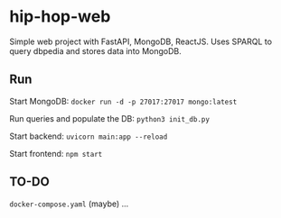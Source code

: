 # hip-hop-web

Simple web project with FastAPI, MongoDB, ReactJS. Uses SPARQL to query dbpedia and stores data into MongoDB.

## Run

Start MongoDB:
`docker run -d -p 27017:27017 mongo:latest`

Run queries and populate the DB:
`python3 init_db.py`

Start backend:
`uvicorn main:app --reload`

Start frontend:
`npm start`

## TO-DO

`docker-compose.yaml` (maybe)
...